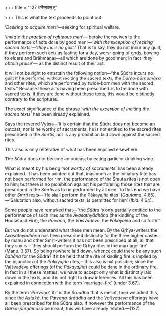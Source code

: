 +++
title = "127 धर्मेप्सवस् तु"

+++
This is what the text proceeds to point out.

‘*Desiring to acquire merit*’—seeking for spiritual welfare.

‘*Imitate the practice of righteous men*’— betake themselves to the
performance of acts done by good men;—‘*with the exception of reciting
sacred texts*’—‘*they incur no guilt*.’ That is to say, they do not
incur any guilt, if they perform such acts as fasting for a day,
worshipping of gods, bowing to elders and Brāhmaṇas—all which are done
by good men; in fact ‘*they obtain praise*’— as the distinct result of
their act.

It will not be right to entertain the following notion—“the Śūdra incurs
no guilt if he performs, without reciting the sacred texts, the
*Darśa-pūrṇamāsa* and other rites, which are performed by twice-born men
with the sacred texts.” Because these acts having been prescribed as to
be done with sacred texts, if they are done without these texts, this
would be distinctly contrary to the scriptures.

The exact significance of the phrase ‘*with the exception of inciting
the sacred texts*’ has been already explained.

Says the revered Vyāsa—‘It is certain that the Śūdra does not become an
outcast, nor is he worthy of sacraments; he is not entitled to the
sacred rites prescribed in the *Smṛtis*; nor is any prohibition laid
down against the sacred rites.

This also is only reiterative of what has been enjoined elsewhere.

The Śūdra does not become an outcast by eating garlic or drinking wine.

What is meant by his being ‘*not worthy of sacraments*’ has been already
explained. It has been pointed out that, inasmuch as the Initiatory Rite
has not been performed for him, the performance of the Śrauta rites is
not open to him; but there is no prohibition against his performing
those rites that are prescribed in the *Smṛtis* as to be performed by
all men. To this end we have other *Smṛti texts*—‘He shall perform the
Pākayajña rites’ (*Gautama*, 4.65),—‘Salutation also, without sacred
texts, is permitted for him’ (*Ibid*. 4.64).

Some people have remarked that—“the *Śūdra is* only partially entitled
to the performance of such rites as the *Āvasathyādhāna* (the kindling
of the Household Fire), the *Pārvaṇa*, the *Vaiśvadeva*, the *Pākayajña*
and so forth.”

But we do not understand what these men mean. By the Gṛhya-writers the
*Āvasathyādhāna* has been prescribed distinctly for the three higher
castes; by manu and other Smṛti-writers it has not been prescribed at
all; all that they say is—‘they should perform the Gṛhya rites in the
marriage-fire’ (Manu, 3.67). So being nowhere laid down, whence could
there be any such *ādhāna* for the Śūdra? If it be held that the rite of
kindling fire is implied by the injunction of the *Pākayajña*
rites,—this also is not possible; since the Vaiśvadeva offerings (of the
*Pākayajña*) could be done in the ordinary fire. In fact in all these
matters, we have to accept only what is distinctly laid down in the
texts, and it is not right to draw inferences. All this has been
explained in connection with the term ‘marriage-fire’ (under 3.67).

By the term ‘*Pārvaṇa*’, if it is the *Śrāddha* that is meant, then we
admit this, since the *Aṣṭakā*, the *Pārvaṇa-śrāddha* and the
*Vaiśvadeva* offerings have all been prescribed for the Śūdra also. If
however the performance of the *Darśa-pūrṇamāsa* be meant, this wo have
already refuted.—(127)


